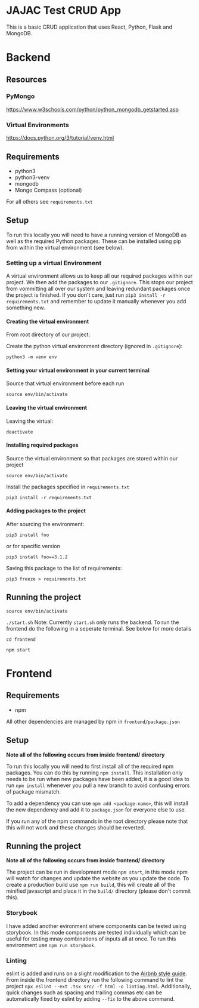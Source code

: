 # JAJAC Test CRUD App

This is a basic CRUD application that uses React, Python, Flask and MongoDB.

# Backend

## Resources

### PyMongo

https://www.w3schools.com/python/python_mongodb_getstarted.asp

### Virtual Environments

https://docs.python.org/3/tutorial/venv.html

## Requirements

- python3
- python3-venv
- mongodb
- Mongo Compass (optional)

For all others see `requirements.txt`

## Setup

To run this locally you will need to have a running version of MongoDB as well as the required Python packages. These can be installed using pip from within the virtual environment (see below).

### Setting up a virtual Environment

A virtual environment allows us to keep all our required packages within our project. We then add the packages to our `.gitignore`. This stops our project from vommitting all over our system and leaving redundant packages once the project is finished. If you don't care, just run `pip3 install -r requirements.txt` and remember to update it manually whenever you add something new.

#### Creating the virtual environment

From root directory of our project:

Create the python virtual environment directory (ignored in `.gitignore`):

`python3 -m venv env`

#### Setting your virtual environment in your current terminal

Source that virtual environment before each run

`source env/bin/activate`

#### Leaving the virtual environment

Leaving the virtual:

`deactivate`

#### Installing required packages

Source the virtual environment so that packages are stored within our project

`source env/bin/activate`

Install the packages specified in `requirements.txt`

`pip3 install -r requirements.txt`

#### Adding packages to the project

After sourcing the environment:

`pip3 install foo`

or for specific version

`pip3 install foo==3.1.2`

Saving this package to the list of requirements:

`pip3 freeze > requirements.txt`

## Running the project

`source env/bin/activate`

`./start.sh`
Note: Currently `start.sh` only runs the backend.
To run the frontend do the following in a seperate terminal.
See below for more details

`cd frontend`

`npm start`

# Frontend

## Requirements

- npm

All other dependencies are managed by npm in `frontend/package.json`

## Setup

**Note all of the following occurs from inside frontend/ directory**

To run this locally you will need to first install all of the required npm packages. You can do this by running `npm install`. This installation only needs to be run when new packages have been added, it is a good idea to run `npm install` whenever you pull a new branch to avoid confusing errors of package mismatch.

To add a dependency you can use `npm add <package-name>`, this will install the new dependency and add it to `package.json` for everyone else to use.

If you run any of the npm commands in the root directory please note that this will not work and these changes should be reverted.

## Running the project

**Note all of the following occurs from inside frontend/ directory**

The project can be run in development mode `npm start`, in this mode npm will watch for changes and update the website as you update the code. To create a production build use `npm run build`, this will create all of the minified javascript and place it in the `build/` directory (please don't commit this).

### Storybook

I have added another evironment where components can be tested using storybook. In this mode components are tested individually which can be useful for testing mnay combinations of inputs all at once. To run this environment use `npm run storybook`.

### Linting

eslint is added and runs on a slight modification to the [Airbnb style guide](https://github.com/airbnb/javascript/tree/master/react). From inside the frontend directory run the following command to lint the project `npx eslint --ext .tsx src/ -f html -o linting.html`. Additionally, quick changes such as spacing and trailing commas etc can be automatically fixed by eslint by adding `--fix` to the above command.
